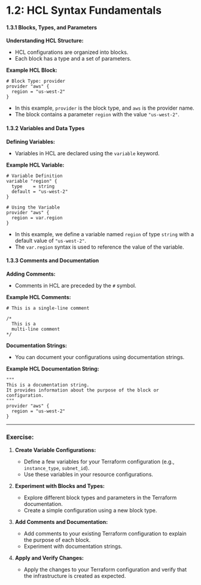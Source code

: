 # 1.2: HCL Syntax Fundamentals

#### 1.3.1 Blocks, Types, and Parameters

**Understanding HCL Structure:**

- HCL configurations are organized into blocks.
- Each block has a type and a set of parameters.

**Example HCL Block:**

```hcl
# Block Type: provider
provider "aws" {
  region = "us-west-2"
}
```

- In this example, `provider` is the block type, and `aws` is the provider name.
- The block contains a parameter `region` with the value `"us-west-2"`.

#### 1.3.2 Variables and Data Types

**Defining Variables:**

- Variables in HCL are declared using the `variable` keyword.

**Example HCL Variable:**

```hcl
# Variable Definition
variable "region" {
  type    = string
  default = "us-west-2"
}

# Using the Variable
provider "aws" {
  region = var.region
}
```

- In this example, we define a variable named `region` of type `string` with a default value of `"us-west-2"`.
- The `var.region` syntax is used to reference the value of the variable.

#### 1.3.3 Comments and Documentation

**Adding Comments:**

- Comments in HCL are preceded by the `#` symbol.

**Example HCL Comments:**

```hcl
# This is a single-line comment

/*
  This is a
  multi-line comment
*/
```

**Documentation Strings:**

- You can document your configurations using documentation strings.

**Example HCL Documentation String:**

```hcl
"""
This is a documentation string.
It provides information about the purpose of the block or configuration.
"""
provider "aws" {
  region = "us-west-2"
}
```

---

### Exercise:

1.  **Create Variable Configurations:**

    - Define a few variables for your Terraform configuration (e.g., `instance_type`, `subnet_id`).
    - Use these variables in your resource configurations.

2.  **Experiment with Blocks and Types:**

    - Explore different block types and parameters in the Terraform documentation.
    - Create a simple configuration using a new block type.

3.  **Add Comments and Documentation:**

    - Add comments to your existing Terraform configuration to explain the purpose of each block.
    - Experiment with documentation strings.

4.  **Apply and Verify Changes:**

    - Apply the changes to your Terraform configuration and verify that the infrastructure is created as expected.
